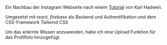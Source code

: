 Ein Nachbau der Instagram Webseite nach einem [Tutorial](https://www.youtube.com/watch?v=AKeaaa8yAAk) von Karl Hadwen. 

Umgesetzt mit <i>react</i>, <i>firebase</i> als Backend und Authentifikation und dem CSS-Framework <i>Tailwind CSS</i>

Um das erlernte Wissen anzuwenden, habe ich eine Upload Funktion für das Profilfoto hinzugefügt.
